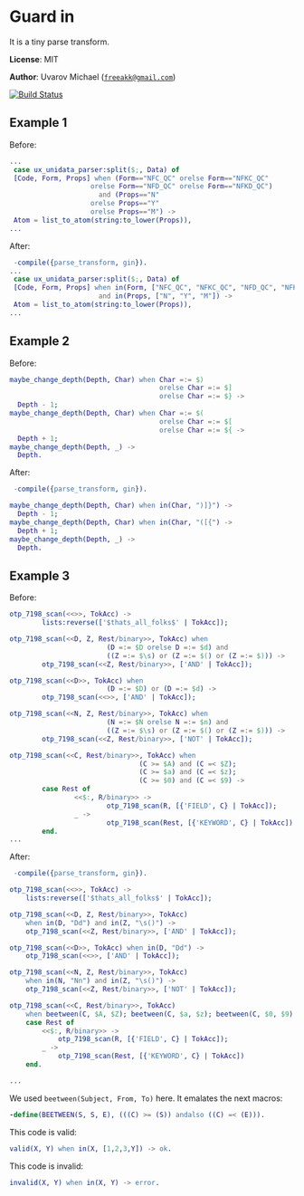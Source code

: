 Guard in
========

It is a tiny parse transform.

__License__: MIT

__Author__: Uvarov Michael ([`freeakk@gmail.com`](mailto:freeakk@gmail.com))

[![Build Status](https://secure.travis-ci.org/freeakk/gin.png?branch=master)](http://travis-ci.org/freeakk/gin)

Example 1
---------

Before:

```erlang
...
 case ux_unidata_parser:split($;, Data) of
 [Code, Form, Props] when (Form=="NFC_QC" orelse Form=="NFKC_QC"
                    orelse Form=="NFD_QC" orelse Form=="NFKD_QC")
                      and (Props=="N"
                    orelse Props=="Y"
                    orelse Props=="M") ->
 Atom = list_to_atom(string:to_lower(Props)),
...
```

After:

```erlang
 -compile({parse_transform, gin}).
...
 case ux_unidata_parser:split($;, Data) of
 [Code, Form, Props] when in(Form, ["NFC_QC", "NFKC_QC", "NFD_QC", "NFKD_QC"])
                      and in(Props, ["N", "Y", "M"]) ->
 Atom = list_to_atom(string:to_lower(Props)),
...
```


Example 2
---------

Before:

```erlang
maybe_change_depth(Depth, Char) when Char =:= $)
                                     orelse Char =:= $]
                                     orelse Char =:= $} ->
  Depth - 1;
maybe_change_depth(Depth, Char) when Char =:= $(
                                     orelse Char =:= $[
                                     orelse Char =:= ${ ->
  Depth + 1;
maybe_change_depth(Depth, _) ->
  Depth.
```

After:

```erlang
 -compile({parse_transform, gin}).

maybe_change_depth(Depth, Char) when in(Char, ")]}") ->
  Depth - 1;
maybe_change_depth(Depth, Char) when in(Char, "([{") ->
  Depth + 1;
maybe_change_depth(Depth, _) ->
  Depth.
```


Example 3
---------

Before:

```erlang
otp_7198_scan(<<>>, TokAcc) ->
        lists:reverse(['$thats_all_folks$' | TokAcc]);

otp_7198_scan(<<D, Z, Rest/binary>>, TokAcc) when
                        (D =:= $D orelse D =:= $d) and
                        ((Z =:= $\s) or (Z =:= $() or (Z =:= $))) ->
        otp_7198_scan(<<Z, Rest/binary>>, ['AND' | TokAcc]);

otp_7198_scan(<<D>>, TokAcc) when
                        (D =:= $D) or (D =:= $d) ->
        otp_7198_scan(<<>>, ['AND' | TokAcc]);

otp_7198_scan(<<N, Z, Rest/binary>>, TokAcc) when
                        (N =:= $N orelse N =:= $n) and
                        ((Z =:= $\s) or (Z =:= $() or (Z =:= $))) ->
        otp_7198_scan(<<Z, Rest/binary>>, ['NOT' | TokAcc]);

otp_7198_scan(<<C, Rest/binary>>, TokAcc) when
                                (C >= $A) and (C =< $Z);
                                (C >= $a) and (C =< $z);
                                (C >= $0) and (C =< $9) ->
        case Rest of
                <<$:, R/binary>> ->
                        otp_7198_scan(R, [{'FIELD', C} | TokAcc]);
                _ ->
                        otp_7198_scan(Rest, [{'KEYWORD', C} | TokAcc])
        end.
...
```

After:

```erlang
 -compile({parse_transform, gin}).

otp_7198_scan(<<>>, TokAcc) ->
    lists:reverse(['$thats_all_folks$' | TokAcc]);

otp_7198_scan(<<D, Z, Rest/binary>>, TokAcc)
    when in(D, "Dd") and in(Z, "\s()") ->
    otp_7198_scan(<<Z, Rest/binary>>, ['AND' | TokAcc]);

otp_7198_scan(<<D>>, TokAcc) when in(D, "Dd") ->
    otp_7198_scan(<<>>, ['AND' | TokAcc]);

otp_7198_scan(<<N, Z, Rest/binary>>, TokAcc)
    when in(N, "Nn") and in(Z, "\s()") ->
    otp_7198_scan(<<Z, Rest/binary>>, ['NOT' | TokAcc]);

otp_7198_scan(<<C, Rest/binary>>, TokAcc)
    when beetween(C, $A, $Z); beetween(C, $a, $z); beetween(C, $0, $9) ->
    case Rest of
        <<$:, R/binary>> ->
            otp_7198_scan(R, [{'FIELD', C} | TokAcc]);
        _ ->
            otp_7198_scan(Rest, [{'KEYWORD', C} | TokAcc])
    end.

...
```

We used `beetween(Subject, From, To)` here.
It emalates the next macros:

```erlang
-define(BEETWEEN(S, S, E), (((C) >= (S)) andalso ((C) =< (E))).
```


This code is valid:

```erlang
valid(X, Y) when in(X, [1,2,3,Y]) -> ok.
```

This code is invalid:

```erlang
invalid(X, Y) when in(X, Y) -> error.
```
